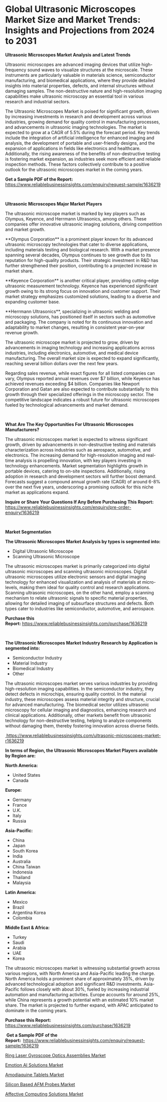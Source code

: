<p><h1>Global Ultrasonic Microscopes Market Size and Market Trends: Insights and Projections from 2024 to 2031</h1></p><p><strong>Ultrasonic Microscopes Market Analysis and Latest Trends</strong></p>
<p><p>Ultrasonic microscopes are advanced imaging devices that utilize high-frequency sound waves to visualize structures at the microscale. These instruments are particularly valuable in materials science, semiconductor manufacturing, and biomedical applications, where they provide detailed insights into material properties, defects, and internal structures without damaging samples. The non-destructive nature and high-resolution imaging capabilities make ultrasonic microscopy an essential tool in various research and industrial sectors.</p><p>The Ultrasonic Microscopes Market is poised for significant growth, driven by increasing investments in research and development across various industries, growing demand for quality control in manufacturing processes, and advancements in ultrasonic imaging technologies. The market is expected to grow at a CAGR of 5.5% during the forecast period. Key trends include the integration of artificial intelligence for enhanced imaging and analysis, the development of portable and user-friendly designs, and the expansion of applications in fields like electronics and healthcare. Additionally, the rising awareness of the benefits of non-destructive testing is fostering market expansion, as industries seek more efficient and reliable inspection methods. These factors collectively contribute to a positive outlook for the ultrasonic microscopes market in the coming years.</p></p>
<p><strong>Get a Sample PDF of the Report:&nbsp;</strong> <a href="https://www.reliablebusinessinsights.com/enquiry/request-sample/1636219?utm_campaign=1113&utm_medium=2&utm_source=Github&utm_content=ia&utm_term=07122024&utm_id=ultrasonic-microscopes">https://www.reliablebusinessinsights.com/enquiry/request-sample/1636219</a></p>
<p>&nbsp;</p>
<p><strong>Ultrasonic Microscopes Major Market Players</strong></p>
<p><p>The ultrasonic microscope market is marked by key players such as Olympus, Keyence, and Herrmann Ultrasonics, among others. These companies offer innovative ultrasonic imaging solutions, driving competition and market growth.</p><p>**Olympus Corporation** is a prominent player known for its advanced ultrasonic microscopy technologies that cater to diverse applications, including materials testing and biological research. With a market presence spanning several decades, Olympus continues to see growth due to its reputation for high-quality products. Their strategic investment in R&D has further strengthened their position, contributing to a projected increase in market share.</p><p>**Keyence Corporation** is another critical player, providing cutting-edge ultrasonic measurement technology. Keyence has experienced significant growth owing to its strong focus on innovation and customer support. Their market strategy emphasizes customized solutions, leading to a diverse and expanding customer base.</p><p>**Herrmann Ultrasonics**, specializing in ultrasonic welding and microscopy solutions, has positioned itself in sectors such as automotive and packaging. The company is noted for its continuous innovation and adaptability to market changes, resulting in consistent year-on-year revenue growth.</p><p>The ultrasonic microscope market is projected to grow, driven by advancements in imaging technology and increasing applications across industries, including electronics, automotive, and medical device manufacturing. The overall market size is expected to expand significantly, reaching several billion dollars over the next few years.</p><p>Regarding sales revenue, while exact figures for all listed companies can vary, Olympus reported annual revenues over $7 billion, while Keyence has achieved revenues exceeding $4 billion. Companies like Newport Corporation and Gatan are also expected to contribute substantially to this growth through their specialized offerings in the microscopy sector. The competitive landscape indicates a robust future for ultrasonic microscopes fueled by technological advancements and market demand.</p></p>
<p>&nbsp;</p>
<p><strong>What Are The Key Opportunities For Ultrasonic Microscopes Manufacturers?</strong></p>
<p><p>The ultrasonic microscopes market is expected to witness significant growth, driven by advancements in non-destructive testing and materials characterization across industries such as aerospace, automotive, and electronics. The increasing demand for high-resolution imaging and real-time analysis is propelling innovation, with key players investing in technology enhancements. Market segmentation highlights growth in portable devices, catering to on-site inspections. Additionally, rising adoption in research and development sectors will further boost demand. Forecasts suggest a compound annual growth rate (CAGR) of around 6-8% over the next five years, underscoring a promising outlook for this niche market as applications expand.</p></p>
<p><strong>Inquire or Share Your Questions If Any Before Purchasing This Report:</strong> <a href="https://www.reliablebusinessinsights.com/enquiry/pre-order-enquiry/1636219?utm_campaign=1113&utm_medium=2&utm_source=Github&utm_content=ia&utm_term=07122024&utm_id=ultrasonic-microscopes">https://www.reliablebusinessinsights.com/enquiry/pre-order-enquiry/1636219</a></p>
<p>&nbsp;</p>
<p><strong>Market Segmentation</strong></p>
<p><strong>The Ultrasonic Microscopes Market Analysis by types is segmented into:</strong></p>
<p><ul><li>Digital Ultrasonic Microscope</li><li>Scanning Ultrasonic Microscope</li></ul></p>
<p><p>The ultrasonic microscopes market is primarily categorized into digital ultrasonic microscopes and scanning ultrasonic microscopes. Digital ultrasonic microscopes utilize electronic sensors and digital imaging technology for enhanced visualization and analysis of materials at micro-levels, making them ideal for quality control and research applications. Scanning ultrasonic microscopes, on the other hand, employ a scanning mechanism to relate ultrasonic signals to specific material properties, allowing for detailed imaging of subsurface structures and defects. Both types cater to industries like semiconductor, automotive, and aerospace.</p></p>
<p><strong>Purchase this Report:&nbsp;</strong><a href="https://www.reliablebusinessinsights.com/purchase/1636219?utm_campaign=1113&utm_medium=2&utm_source=Github&utm_content=ia&utm_term=07122024&utm_id=ultrasonic-microscopes">https://www.reliablebusinessinsights.com/purchase/1636219</a></p>
<p>&nbsp;</p>
<p><strong>The Ultrasonic Microscopes Market Industry Research by Application is segmented into:</strong></p>
<p><ul><li>Semiconductor Industry</li><li>Material Industry</li><li>Biomedical Industry</li><li>Other</li></ul></p>
<p><p>The ultrasonic microscopes market serves various industries by providing high-resolution imaging capabilities. In the semiconductor industry, they detect defects in microchips, ensuring quality control. In the material industry, these microscopes assess material integrity and structure, crucial for advanced manufacturing. The biomedical sector utilizes ultrasonic microscopy for cellular imaging and diagnostics, enhancing research and clinical applications. Additionally, other markets benefit from ultrasonic technology for non-destructive testing, helping to analyze components without damaging them, thereby fostering innovation across diverse fields.</p></p>
<p><a href="https://www.reliablebusinessinsights.com/ultrasonic-microscopes-market-r1636219?utm_campaign=1113&utm_medium=2&utm_source=Github&utm_content=ia&utm_term=07122024&utm_id=ultrasonic-microscopes">&nbsp;https://www.reliablebusinessinsights.com/ultrasonic-microscopes-market-r1636219</a></p>
<p><strong>In terms of Region, the Ultrasonic Microscopes Market Players available by Region are:</strong></p>
<p>
    <p> <strong> North America: </strong>
        <ul>
            <li>United States</li>
            <li>Canada</li>
        </ul>
        </p> 
    <p> <strong> Europe: </strong>
        <ul>
            <li>Germany</li>
            <li>France</li>
            <li>U.K.</li>
            <li>Italy</li>
            <li>Russia</li>
        </ul>
        </p> 
    <p> <strong> Asia-Pacific: </strong>
        <ul>
            <li>China</li>
            <li>Japan</li>
            <li>South Korea</li>
            <li>India</li>
            <li>Australia</li>
            <li>China Taiwan</li>
            <li>Indonesia</li>
            <li>Thailand</li>
            <li>Malaysia</li>
        </ul>
        </p> 
    <p> <strong> Latin America: </strong>
        <ul>
            <li>Mexico</li>
            <li>Brazil</li>
            <li>Argentina Korea</li>
            <li>Colombia</li>
        </ul>
        </p> 
    <p> <strong> Middle East & Africa: </strong>
        <ul>
            <li>Turkey</li>
            <li>Saudi</li>
            <li>Arabia</li>
            <li>UAE</li>
            <li>Korea</li>
        </ul>
    </p>
    </p>
<p><p>The ultrasonic microscopes market is witnessing substantial growth across various regions, with North America and Asia-Pacific leading the charge. North America holds a prominent share of approximately 35%, driven by advanced technological adoption and significant R&D investments. Asia-Pacific follows closely with about 30%, fueled by increasing industrial automation and manufacturing activities. Europe accounts for around 25%, while China represents a growth potential with an estimated 10% market share. The market is projected to further expand, with APAC anticipated to dominate in the coming years.</p></p>
<p><strong>Purchase this Report: </strong><a href="https://www.reliablebusinessinsights.com/purchase/1636219?utm_campaign=1113&utm_medium=2&utm_source=Github&utm_content=ia&utm_term=07122024&utm_id=ultrasonic-microscopes">https://www.reliablebusinessinsights.com/purchase/1636219</a></p>
<p>&nbsp;<strong>Get a Sample PDF of the Report:&nbsp;&nbsp;</strong><a href="https://www.reliablebusinessinsights.com/enquiry/request-sample/1636219?utm_campaign=1113&utm_medium=2&utm_source=Github&utm_content=ia&utm_term=07122024&utm_id=ultrasonic-microscopes">https://www.reliablebusinessinsights.com/enquiry/request-sample/1636219</a></p>
<p><strong></strong></p>
<p><p><a href="https://github.com/seanmcma708/Market-Research-Report-List-1/blob/main/ring-laser-gyroscope-optics-assemblies-market.md?utm_campaign=1113&utm_medium=2&utm_source=Github&utm_content=ia&utm_term=07122024&utm_id=ultrasonic-microscopes">Ring Laser Gyroscope Optics Assemblies Market</a></p><p><a href="https://www.linkedin.com/pulse/emotion-ai-solutions-market-growth-2024-2031-factors-behind-gc8xe?utm_campaign=1113&utm_medium=2&utm_source=Github&utm_content=ia&utm_term=07122024&utm_id=ultrasonic-microscopes">Emotion AI Solutions Market</a></p><p><a href="https://issuu.com/reportprime-2/docs/amodiaquine-tablets-market-size-2030.pptx?utm_campaign=1113&utm_medium=2&utm_source=Github&utm_content=ia&utm_term=07122024&utm_id=ultrasonic-microscopes">Amodiaquine Tablets Market</a></p><p><a href="https://issuu.com/reportprime-2/docs/silicon-based-afm-probes-market-size-2030.pptx?utm_campaign=1113&utm_medium=2&utm_source=Github&utm_content=ia&utm_term=07122024&utm_id=ultrasonic-microscopes">Silicon Based AFM Probes Market</a></p><p><a href="https://www.linkedin.com/pulse/outlook-affective-computing-solutions-market-2024-2031-competitive-njcae?utm_campaign=1113&utm_medium=2&utm_source=Github&utm_content=ia&utm_term=07122024&utm_id=ultrasonic-microscopes">Affective Computing Solutions Market</a></p></p>